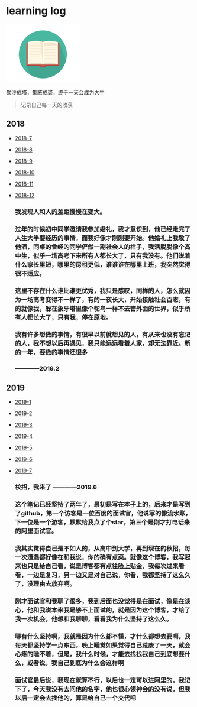 learning log
======================================
<div align="left">
    <img src="img/github/1.png" width="200px">
</div>


聚沙成塔，集腋成裘，终于一天会成为大牛

>记录自己每一天的收获

## 2018

* [2018-7](https://github.com/1810824959/notes/blob/master/2018-7.md)

* [2018-8](https://github.com/1810824959/notes/blob/master/2018-8.md)

* [2018-9](https://github.com/1810824959/notes/blob/master/2018-9.md)

* [2018-10](https://github.com/1810824959/notes/blob/master/2018-10.md)

* [2018-11](https://github.com/1810824959/notes/blob/master/2018-11.md)

* [2018-12](https://github.com/1810824959/notes/blob/master/2018-12.md)

	### 我发现人和人的差距慢慢在变大。
	### 过年的时候初中同学邀请我参加婚礼，我才意识到，他已经走完了人生大半要经历的事情，而我好像才刚刚要开始。他婚礼上我敬了他酒，同桌的曾经的同学俨然一副社会人的样子，我活脱脱像个高中生，似乎一场高考下来所有人都长大了，只有我没有。他们说着什么家长里短，哪里的房租更低，谁谁谁在哪里上班，我突然觉得很不适应。
	### 这里不存在什么谁比谁更优秀，我只是感叹，同样的人，怎么就因为一场高考变得不一样了，有的一夜长大，开始接触社会百态，有的就像我，躲在象牙塔里像个鸵鸟一样不去管外面的世界，似乎所有人都长大了，只有我，停在原地。
	### 我有许多想做的事情，有很早以前就想见的人，有从来也没有忘记的人，我不想以后再遇见，我只能远远看着人家，却无法靠近。新的一年，要做的事情还很多
	### ————2019.2

## 2019

* [2019-1](https://github.com/1810824959/notes/blob/master/2019-1.md)

* [2019-2](https://github.com/1810824959/notes/blob/master/2019-2.md)

* [2019-3](https://github.com/1810824959/notes/blob/master/2019-3.md)

* [2019-4](https://github.com/1810824959/notes/blob/master/2019-4.md)

* [2019-5](https://github.com/1810824959/notes/blob/master/2019-5.md)

* [2019-6](https://github.com/1810824959/notes/blob/master/2019-6.md)

* [2019-7](https://github.com/1810824959/notes/blob/master/2019-7.md)   

 	### 校招，我来了         ————2019.6

	### 这个笔记已经坚持了两年了，最初是写在本子上的，后来才是写到了github，第一个访客是一位百度的面试官，他说写的像流水账，下一位是一个游客，默默给我点了个star，第三个是刚才打电话来的阿里面试官。

	### 我其实觉得自己是不如人的，从高中到大学，再到现在的秋招，每一次遭遇都好像在和我说，你的确有点菜。就像这个博客，我写起来也只是给自己看，说是博客都有点往脸上贴金，我每次过来看看，一边是复习，另一边又是对自己说，你看，我都坚持了这么久了，没理由去放弃啊。

	### 刚才面试官和我聊了很多，我到后面也没觉得是在面试，像是在谈心，他和我说本来我是够不上面试的，就是因为这个博客，才给了我一次机会，他想和我聊聊，看看我为什么坚持了这么久。

	### 哪有什么坚持啊，我就是因为什么都不懂，才什么都想去要啊。我每天都坚持学一点东西，晚上睡觉如果觉得自己荒废了一天，就会心疼的睡不着，但是，我什么时候，才能去找找我自己到底想要什么，或者说，我自己到底为什么会这样啊

	### 面试官最后说，我现在就算不行，以后也一定可以进阿里的，我记下了，今天我没有去问他的名字，他也很心领神会的没有说，但我以后一定会去找他的，算是给自己一个交代吧
